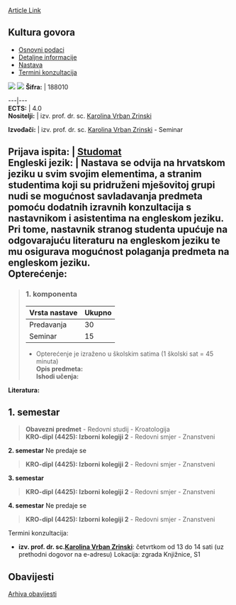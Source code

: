 [Article Link](https://www.fhs.hr/predmet/kulgov)

## Kultura govora
  * [Osnovni podaci](https://www.fhs.hr/predmet/kulgov#v1id-523774_648619_1_0 "Osnovni podaci")
  * [Detaljne informacije](https://www.fhs.hr/predmet/kulgov#v1id-523774_648619_1_1 "Detaljne informacije")
  * [Nastava](https://www.fhs.hr/predmet/kulgov#v1id-523774_648619_1_2 "Nastava")
  * [Termini konzultacija](https://www.fhs.hr/predmet/kulgov#v1id-523774_648619_1_3 "Termini konzultacija")


[![](https://www.fhs.hr/img/flags/gif/hr.gif)](https://www.fhs.hr/predmet/kulgov) [![](https://www.fhs.hr/img/flags/gif/gb.gif)](https://www.fhs.hr/en/course/tsc)
**Šifra:** |  188010  
  
---|---  
**ECTS:** |  4.0   
**Nositelji:** |  izv. prof. dr. sc. [Karolina Vrban Zrinski](https://www.fhs.hr/djelatnik/karolina.vrban_zrinski)   
  
**Izvođači:** |  izv. prof. dr. sc. [Karolina Vrban Zrinski](https://www.fhs.hr/djelatnik/karolina.vrban_zrinski) - Seminar  
  
**Prijava ispita:** |  [Studomat](http://www.isvu.hr/studomat)  
**Engleski jezik:** |  Nastava se odvija na hrvatskom jeziku u svim svojim elementima, a stranim studentima koji su pridruženi mješovitoj grupi nudi se mogućnost savladavanja predmeta pomoću dodatnih izravnih konzultacija s nastavnikom i asistentima na engleskom jeziku. Pri tome, nastavnik stranog studenta upućuje na odgovarajuću literaturu na engleskom jeziku te mu osigurava mogućnost polaganja predmeta na engleskom jeziku.   
**Opterećenje:**  
---  
> ### 1. komponenta
> | Vrsta nastave | Ukupno  
> ---|---  
> Predavanja | 30  
> Seminar | 15  
> * Opterećenje je izraženo u školskim satima (1 školski sat = 45 minuta)   
**Opis predmeta:**  
> **Ishodi učenja:**  

  
**Literatura:**  

  
**1. semestar**  
---  
> **Obavezni predmet** - Redovni studij - Kroatologija  
>  **KRO-dipl (4425): Izborni kolegiji 2** - Redovni smjer - Znanstveni  
>   
  
**2. semestar** Ne predaje se  
> **KRO-dipl (4425): Izborni kolegiji 2** - Redovni smjer - Znanstveni  
>   
  
**3. semestar**  
> **KRO-dipl (4425): Izborni kolegiji 2** - Redovni smjer - Znanstveni  
>   
  
**4. semestar** Ne predaje se  
> **KRO-dipl (4425): Izborni kolegiji 2** - Redovni smjer - Znanstveni  
>   
Termini konzultacija: 
  * **izv. prof. dr. sc.[Karolina Vrban Zrinski](https://www.fhs.hr/djelatnik/karolina.vrban_zrinski)**: 
četvrtkom od 13 do 14 sati (uz prethodni dogovor na e-adresu)
Lokacija: zgrada Knjižnice, S1 


## Obavijesti
[Arhiva obavijesti](https://www.fhs.hr/predmet/kulgov?@=215na#news_114206 "Arhiva obavijesti")
